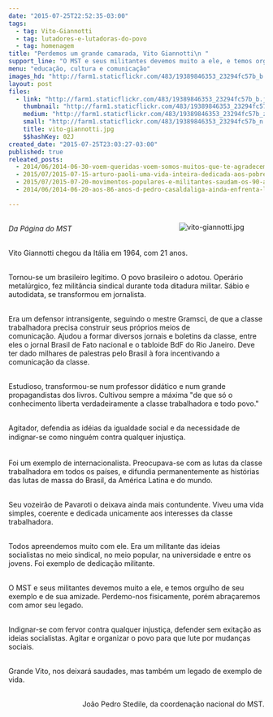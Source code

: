 ```yaml
---
date: "2015-07-25T22:52:35-03:00"
tags:
  - tag: Vito-Giannotti
  - tag: lutadores-e-lutadoras-do-povo
  - tag: homenagem
title: "Perdemos um grande camarada, Vito Giannotti\n "
support_line: "O MST e seus militantes devemos muito a ele, e temos orgulho de seu exemplo e de sua amizade. Perdemo-nos fisicamente, porém abraçaremos com amor seu legado."
menu: "educação, cultura e comunicação"
images_hd: "http://farm1.staticflickr.com/483/19389846353_23294fc57b_b.jpg"
layout: post
files:
  - link: "http://farm1.staticflickr.com/483/19389846353_23294fc57b_b.jpg"
    thumbnail: "http://farm1.staticflickr.com/483/19389846353_23294fc57b_t.jpg"
    medium: "http://farm1.staticflickr.com/483/19389846353_23294fc57b_z.jpg"
    small: "http://farm1.staticflickr.com/483/19389846353_23294fc57b_n.jpg"
    title: vito-giannotti.jpg
    $$hashKey: 02J
created_date: "2015-07-25T23:03:27-03:00"
published: true
releated_posts:
  - 2014/06/2014-06-30-voem-queridas-voem-somos-muitos-que-te-agradecem.md-e
  - 2015/07/2015-07-15-arturo-paoli-uma-vida-inteira-dedicada-aos-pobres.md
  - 2015/07/2015-07-20-movimentos-populares-e-militantes-saudam-os-90-anos-de-clara-charf.md
  - 2014/06/2014-06-20-aos-86-anos-d-pedro-casaldaliga-ainda-enfrenta-lobos-e-fala-de-esperanca.md-e

---
```

<figure class="image" style="float:right"><img alt="vito-giannotti.jpg" src="http://farm1.staticflickr.com/483/19389846353_23294fc57b_b.jpg" />
<figcaption></figcaption>
</figure>

<p><br />
<em>Da P&aacute;gina do MST</em></p>

<p><br />
Vito Giannotti chegou da It&aacute;lia&nbsp;em 1964, com 21 anos.</p>

<p><br />
Tornou-se um brasileiro leg&iacute;timo. O povo brasileiro o adotou. Oper&aacute;rio metal&uacute;rgico, fez milit&acirc;ncia sindical durante toda ditadura militar.&nbsp;S&aacute;bio&nbsp;e autodidata, se transformou em jornalista.</p>

<p><br />
Era um defensor intransigente, seguindo o mestre Gramsci, de que a classe trabalhadora precisa construir seus pr&oacute;prios meios de comunica&ccedil;&atilde;o.&nbsp;Ajudou a formar diversos jornais e boletins da classe, entre eles o jornal Brasil de Fato nacional e o tabloide BdF do Rio Janeiro.&nbsp;Deve ter dado milhares de palestras pelo Brasil &agrave;&nbsp;fora incentivando a comunica&ccedil;&atilde;o da classe.</p>

<p><br />
Estudioso, transformou-se num professor did&aacute;tico e num grande propagandistas dos livros.&nbsp;Cultivou&nbsp;sempre a m&aacute;xima &quot;de que s&oacute; o conhecimento liberta verdadeiramente a classe trabalhadora e todo povo.&quot;</p>

<p><br />
Agitador, defendia as id&eacute;ias da igualdade social e da necessidade de indignar-se<span style="line-height: 20.7999992370605px;">&nbsp;como ningu&eacute;m</span> contra qualquer injusti&ccedil;a.</p>

<p><br />
Foi um exemplo de internacionalista.&nbsp;Preocupava-se com as lutas da classe trabalhadora em todos os pa&iacute;ses, e difundia permanentemente as hist&oacute;rias das lutas de massa&nbsp;do Brasil, da Am&eacute;rica Latina e do mundo.</p>

<p><br />
Seu vozeir&atilde;o de Pavaroti&nbsp;o deixava ainda mais contundente.&nbsp;Viveu uma vida simples, coerente e dedicada unicamente aos interesses da classe trabalhadora.</p>

<p><br />
Todos apreendemos muito com ele. Era um militante das ideias socialistas&nbsp;no meio sindical, no meio popular, na universidade e entre os jovens.&nbsp;Foi exemplo de dedica&ccedil;&atilde;o militante.</p>

<p><br />
O MST e seus militantes devemos muito a ele, e temos orgulho de seu exemplo e de sua amizade.&nbsp;Perdemo-nos&nbsp;fisicamente, por&eacute;m abra&ccedil;aremos com amor&nbsp;seu legado.&nbsp;</p>

<p><br />
Indignar-se com fervor contra qualquer injusti&ccedil;a,&nbsp;defender sem exita&ccedil;&atilde;o as ideias socialistas.&nbsp;Agitar e organizar o povo&nbsp;para que lute por mudan&ccedil;as sociais.</p>

<p><br />
Grande Vito, nos deixar&aacute; saudades, mas tamb&eacute;m um legado de exemplo de vida.</p>

<p style="text-align: right;"><br />
Jo&atilde;o Pedro Stedile, da coordena&ccedil;&atilde;o nacional do&nbsp;MST.</p>
